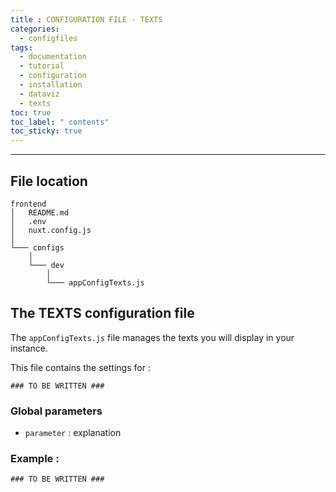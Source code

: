 ```yaml
---
title : CONFIGURATION FILE - TEXTS
categories:
  - configfiles
tags:
  - documentation
  - tutorial
  - configuration
  - installation
  - dataviz
  - texts
toc: true
toc_label: " contents"
toc_sticky: true
---
```


--------

## File location

```shell
frontend
│   README.md
│   .env
│   nuxt.config.js
│
└─── configs
    │
    └─── dev
        │
        └─── appConfigTexts.js

```

## The TEXTS configuration file

The `appConfigTexts.js` file manages the texts you will display in your instance.

This file contains the settings for :

```shell
### TO BE WRITTEN ###
```

### Global parameters

- `parameter` : explanation

### Example :

```shell
### TO BE WRITTEN ###
```
